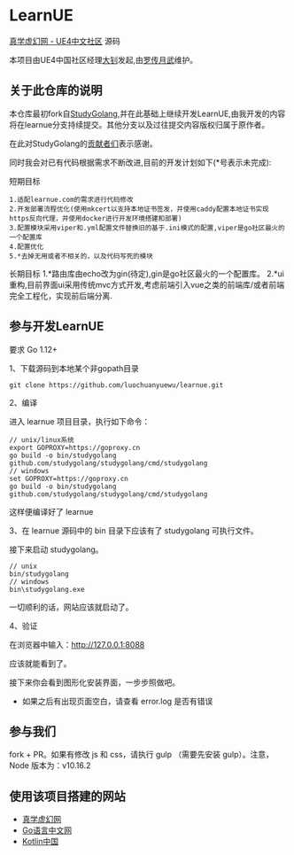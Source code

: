 # LearnUE

[真学虚幻网 - UE4中文社区](https://learnue.com "真学虚幻网 - UE4中文社区") 源码

本项目由UE4中国社区经理[大钊](https://www.zhihu.com/people/fjz13)发起,由[罗传月武](https://www.zhihu.com/people/luochuanyuewu)维护。


## 关于此仓库的说明
本仓库最初fork自[StudyGolang](https://github.com/studygolang/studygolang),并在此基础上继续开发LearnUE,由我开发的内容将在learnue分支持续提交。其他分支以及过往提交内容版权归属于原作者。

在此对StudyGolang的[贡献者们](https://github.com/studygolang/studygolang/graphs/contributors)表示感谢。

同时我会对已有代码根据需求不断改进,目前的开发计划如下(*号表示未完成):

短期目标

    1.适配learnue.com的需求进行代码修改
    2.开发部署流程优化(使用mkcert以支持本地证书签发，并使用caddy配置本地证书实现https反向代理，并使用docker进行开发环境搭建和部署)
    3.配置模块采用viper和.yml配置文件替换旧的基于.ini模式的配置,viper是go社区最火的一个配置库
    4.配置优化
    5.*去掉无用或者不相关的，以及代码写死的模块
   
长期目标
    1.*路由库由echo改为gin(待定),gin是go社区最火的一个配置库。
    2.*ui重构,目前界面ui采用传统mvc方式开发,考虑前端引入vue之类的前端库/或者前端完全工程化，实现前后端分离.

## 参与开发LearnUE

要求 Go 1.12+

1、下载源码到本地某个非gopath目录

```shell
git clone https://github.com/luochuanyuewu/learnue.git
```

2、编译

进入 learnue 项目目录，执行如下命令：

```shell
// unix/linux系统
export GOPROXY=https://goproxy.cn
go build -o bin/studygolang github.com/studygolang/studygolang/cmd/studygolang
// windows
set GOPROXY=https://goproxy.cn
go build -o bin/studygolang github.com/studygolang/studygolang/cmd/studygolang
```

这样便编译好了 learnue

3、在 learnue 源码中的 bin 目录下应该有了 studygolang 可执行文件。

接下来启动 studygolang。

```shell
// unix
bin/studygolang
// windows
bin\studygolang.exe
```

一切顺利的话，网站应该就启动了。

4、验证

在浏览器中输入：http://127.0.0.1:8088

应该就能看到了。

接下来你会看到图形化安装界面，一步步照做吧。

* 如果之后有出现页面空白，请查看 error.log 是否有错误

## 参与我们

fork + PR。如果有修改 js 和 css，请执行 gulp （需要先安装 gulp）。注意，Node 版本为：v10.16.2

## 使用该项目搭建的网站

- [真学虚幻网](https://learnue.com)
- [Go语言中文网](https://studygolang.com)
- [Kotlin中国](https://kotlintc.com)
